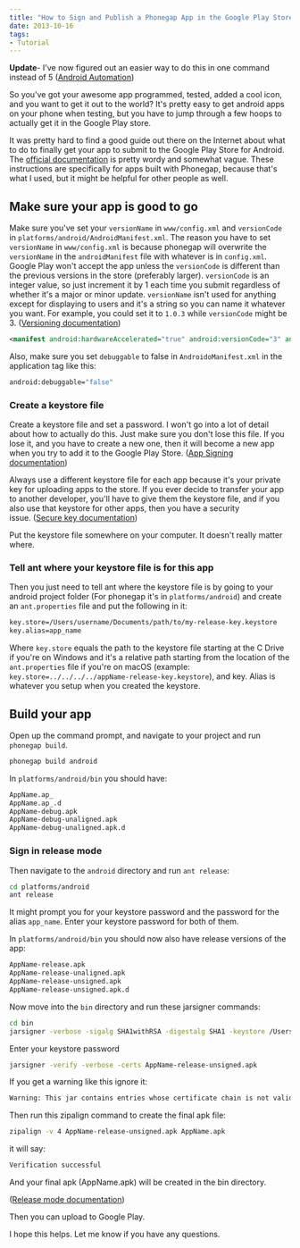 ```yaml
---
title: "How to Sign and Publish a Phonegap App in the Google Play Store"
date: 2013-10-16
tags:
- Tutorial
---
```


**Update**- I've now figured out an easier way to do this in one command instead of 5 ([Android Automation](/2014-04-11-android-automation/))

So you've got your awesome app programmed, tested, added a cool icon, and you want to get it out to the world? It's pretty easy to get android apps on your phone when testing, but you have to jump through a few hoops to actually get it in the Google Play store.

It was pretty hard to find a good guide out there on the Internet about what to do to finally get your app to submit to the Google Play Store for Android. The <a href="http://developer.android.com/tools/publishing/publishing_overview.html" target="_blank">official documentation</a> is pretty wordy and somewhat vague. These instructions are specifically for apps built with Phonegap, because that's what I used, but it might be helpful for other people as well.

## Make sure your app is good to go

Make sure you've set your `versionName` in `www/config.xml` and `versionCode` in `platforms/android/AndroidManifest.xml`. The reason you have to set `versionName` in `www/config.xml` is because phonegap will overwrite the `versionName` in the `androidManifest` file with whatever is in `config.xml`. Google Play won't accept the app unless the `versionCode` is different than the previous versions in the store (preferably larger). `versionCode` is an integer value, so just increment it by 1 each time you submit regardless of whether it's a major or minor update. `versionName` isn't used for anything except for displaying to users and it's a string so you can name it whatever you want. For example, you could set it to `1.0.3` while `versionCode` might be 3. (<a href="http://developer.android.com/tools/publishing/versioning.html#appversioning" target="_blank">Versioning documentation</a>)

```xml
<manifest android:hardwareAccelerated="true" android:versionCode="3" android:versionName="1.0.3" android:windowSoftInputMode="adjustPan" package="com.compay.app" xmlns:android="http://schemas.android.com/apk/res/android">
```

Also, make sure you set `debuggable` to false in `AndroidoManifest.xml` in the application tag like this:

```bash
android:debuggable="false"
```

### Create a keystore file

Create a keystore file and set a password. I won't go into a lot of detail about how to actually do this. Just make sure you don't lose this file. If you lose it, and you have to create a new one, then it will become a new app when you try to add it to the Google Play Store. (<a href="http://developer.android.com/tools/publishing/app-signing.html#cert" target="_blank">App Signing documentation</a>)

Always use a different keystore file for each app because it's your private key for uploading apps to the store. If you ever decide to transfer your app to another developer, you'll have to give them the keystore file, and if you also use that keystore for other apps, then you have a security issue. (<a href="http://developer.android.com/tools/publishing/app-signing.html#secure-key" target="_blank">Secure key documentation</a>)

Put the keystore file somewhere on your computer. It doesn't really matter where.

### Tell ant where your keystore file is for this app

Then you just need to tell ant where the keystore file is by going to your android project folder (For phonegap it's in `platforms/android`) and create an `ant.properties` file and put the following in it:

```bash
key.store=/Users/username/Documents/path/to/my-release-key.keystore
key.alias=app_name
```

Where `key.store` equals the path to the keystore file starting at the C Drive if you're on Windows and it's a relative path starting from the location of the `ant.properties` file if you're on macOS (example: `key.store=../../../../appName-release-key.keystore`), and key. Alias is whatever you setup when you created the keystore.

## Build your app

Open up the command prompt, and navigate to your project and run `phonegap build`.

```bash
phonegap build android
```

In `platforms/android/bin` you should have:

```bash
AppName.ap_
AppName.ap_.d
AppName-debug.apk
AppName-debug-unaligned.apk
AppName-debug-unaligned.apk.d
```

### Sign in release mode

Then navigate to the `android` directory and run `ant release`:

```bash
cd platforms/android
ant release
```

It might prompt you for your keystore password and the password for the alias `app_name`. Enter your keystore password for both of them.

In `platforms/android/bin` you should now also have release versions of the app:

```bash
AppName-release.apk
AppName-release-unaligned.apk
AppName-release-unsigned.apk
AppName-release-unsigned.apk.d
```

Now move into the `bin` directory and run these jarsigner commands:

```bash
cd bin
jarsigner -verbose -sigalg SHA1withRSA -digestalg SHA1 -keystore /Users/username/Documents/path/to/my-release-key.keystore AppName-release-unsigned.apk app_name
```

Enter your keystore password

```bash
jarsigner -verify -verbose -certs AppName-release-unsigned.apk
```

If you get a warning like this ignore it:

```bash
Warning: This jar contains entries whose certificate chain is not validated.
```

Then run this zipalign command to create the final apk file:

```bash
zipalign -v 4 AppName-release-unsigned.apk AppName.apk
```

it will say:

```bash
Verification successful
```

And your final apk (AppName.apk) will be created in the bin directory.

(<a href="http://developer.android.com/tools/publishing/app-signing.html#releasemode" target="_blank">Release mode documentation</a>)

Then you can upload to Google Play.

I hope this helps. Let me know if you have any questions.
